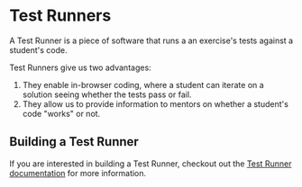 # Test Runners

A Test Runner is a piece of software that runs a an exercise's tests against a student's code.

Test Runners give us two advantages:

1. They enable in-browser coding, where a student can iterate on a solution seeing whether the tests pass or fail.
2. They allow us to provide information to mentors on whether a student's code "works" or not.

## Building a Test Runner

If you are interested in building a Test Runner, checkout out the [Test Runner documentation](/docs/building/tooling/test-runners) for more information.
